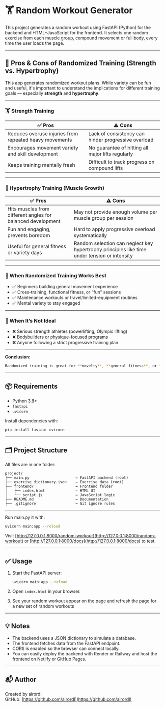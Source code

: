 # 🏋️ Random Workout Generator

This project generates a random workout using FastAPI (Python) for the backend and HTML+JavaScript for the frontend.
It selects one random exercise from each muscle group, compound movement or full body, every time the user loads the page.


---
## 🧠 Pros & Cons of Randomized Training (Strength vs. Hypertrophy)

This app generates randomized workout plans. While variety can be fun and useful, it's important to understand the implications for different training goals — especially **strength** and **hypertrophy**.

---

### 🏋️ Strength Training

| ✅ Pros | ⚠️ Cons |
|--------|---------|
| Reduces overuse injuries from repeated heavy movements | Lack of consistency can hinder progressive overload |
| Encourages movement variety and skill development | No guarantee of hitting all major lifts regularly |
| Keeps training mentally fresh | Difficult to track progress on compound lifts |

---

### 💪 Hypertrophy Training (Muscle Growth)

| ✅ Pros | ⚠️ Cons |
|--------|---------|
| Hits muscles from different angles for balanced development | May not provide enough volume per muscle group per session |
| Fun and engaging, prevents boredom | Hard to apply progressive overload systematically |
| Useful for general fitness or variety days | Random selection can neglect key hypertrophy principles like time under tension or intensity |

---

### 🎯 When Randomized Training Works Best

- ✅ Beginners building general movement experience
- ✅ Cross-training, functional fitness, or “fun” sessions
- ✅ Maintenance workouts or travel/limited-equipment routines
- ✅ Mental variety to stay engaged

---

### 🚫 When It’s Not Ideal

- ❌ Serious strength athletes (powerlifting, Olympic lifting)
- ❌ Bodybuilders or physique-focused programs
- ❌ Anyone following a strict progressive training plan

---

**Conclusion:**
```bash
Randomized training is great for **novelty**, **general fitness**, or **casual users**, but should be used carefully or supplemented with structured progression for serious strength or hypertrophy goals.
```
---

## 📦 Requirements

- Python 3.8+
- `fastapi`
- `uvicorn`

Install dependencies with:

```bash
pip install fastapi uvicorn
```

---

## 🗂 Project Structure

All files are in one folder:

```
project/
├── main.py                     ← FastAPI backend (root)
├── exercise_dictionary.json    ← Exercise data (root)
├── frontend/                   ← Frontend folder
│   ├── index.html              ← HTML UI
│   └── script.js               ← JavaScript logic
├── README.md                   ← Documentation
├── .gitignore                  ← Git ignore rules

```

---

Run main.py it with:

```bash
uvicorn main:app --reload
```

Visit [http://127.0.0.1:8000/random-workout](http://127.0.0.1:8000/random-workout) or [http://127.0.0.1:8000/docs](http://127.0.0.1:8000/docs) to test.

---

## ✅ Usage

1. Start the FastAPI server:
   ```bash
   uvicorn main:app --reload
   ```

2. Open `index.html` in your browser.

3. See your random workout appear on the page and refresh the page for a new set of random workouts

---

## 💡 Notes

- The backend uses a JSON dictionary to simulate a database.
- The frontend fetches data from the FastAPI endpoint.
- CORS is enabled so the browser can connect locally.
- You can easily deploy the backend with Render or Railway and host the frontend on Netlify or GitHub Pages.

---

## 📬 Author

Created by airordl  
GitHub: [https://github.com/airordl](https://github.com/airordl)

